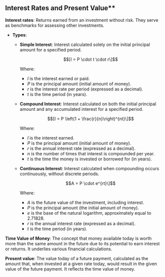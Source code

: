 ## Interest Rates and Present Value**

**Interest rates**: Returns earned from an investment without risk. They serve as benchmarks for assessing other investments.

- **Types**:

    - **Simple Interest**: Interest calculated solely on the initial principal amount for a specified period.
    
        $$[I = P \cdot t \cdot r\]$$

        Where:
        - *I* is the interest earned or paid.
        - *P* is the principal amount (initial amount of money).
        - *r* is the interest rate per period (expressed as a decimal).
        - *t* is the time period (in years).

    - **Compound Interest**: Interest calculated on both the initial principal amount and any accumulated interest for a specified period.
    
        $$[I = P \left(1 + \frac{r}{n}\right)^{nt}\]$$

        Where:
        - *I* is the interest earned.
        - *P* is the principal amount (initial amount of money).
        - *r* is the annual interest rate (expressed as a decimal).
        - *n* is the number of times that interest is compounded per year.
        - *t* is the time the money is invested or borrowed for (in years).

    - **Continuous Interest**: Interest calculated when compounding occurs continuously, without discrete periods.
    
        $$A = P \cdot e^{rt}\]$$

        Where:
        - *A* is the future value of the investment, including interest.
        - *P* is the principal amount (the initial amount of money).
        - *e* is the base of the natural logarithm, approximately equal to 2.71828.
        - *r* is the annual interest rate (expressed as a decimal).
        - *t* is the time period (in years).

**Time Value of Money**: The concept that money available today is worth more than the same amount in the future due to its potential to earn interest or returns. It underlies various financial calculations.

**Present value**: The value today of a future payment, calculated as the amount that, when invested at a given rate today, would result in the given value of the future payment. It reflects the time value of money.
